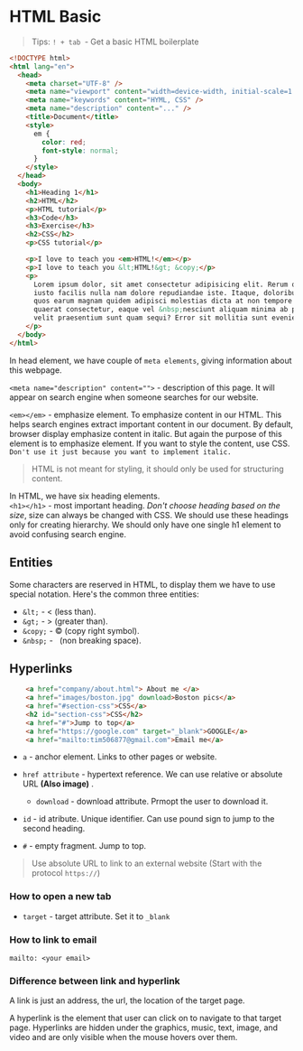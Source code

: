 # HTML Basic

> Tips: `! + tab `- Get a basic HTML boilerplate
```html
<!DOCTYPE html>
<html lang="en">
  <head>
    <meta charset="UTF-8" />
    <meta name="viewport" content="width=device-width, initial-scale=1.0" />
    <meta name="keywords" content="HYML, CSS" />
    <meta name="description" content="..." />
    <title>Document</title>
    <style>
      em {
        color: red;
        font-style: normal;
      }
    </style>
  </head>
  <body>
    <h1>Heading 1</h1>
    <h2>HTML</h2>
    <p>HTML tutorial</p>
    <h3>Code</h3>
    <h3>Exercise</h3>
    <h2>CSS</h2>
    <p>CSS tutorial</p>

    <p>I love to teach you <em>HTML!</em></p>
    <p>I love to teach you &lt;HTML!&gt; &copy;</p>
    <p>
      Lorem ipsum dolor, sit amet consectetur adipisicing elit. Rerum quibusdam
      iusto facilis nulla nam dolore repudiandae iste. Itaque, doloribus natus
      quos earum magnam quidem adipisci molestias dicta at non tempore odit
      quaerat consectetur, eaque vel &nbsp;nesciunt aliquam minima ab placeat
      velit praesentium sunt quam sequi? Error sit mollitia sunt eveniet?
    </p>
  </body>
</html>
```
In head element, we have couple of `meta elements`, giving information about this webpage.  

`<meta name="description" content="">` - description of this page. It will appear on search engine when someone searches for our website.

`<em></em>` - emphasize element. To emphasize content in our HTML. This helps search engines extract important content in our document. By default, browser display emphasize content in italic. But again the purpose of this element is to emphasize element. If you want to style the content, use CSS. `Don't use it just because you want to implement italic.` 
> HTML is not meant for styling, it should only be used for structuring content.

In HTML, we have six heading elements.  
`<h1></h1>` - most important heading. *Don't choose heading based on the size*, size can always be changed with CSS. We should use these headings only for creating hierarchy. We should only have one single h1 element to avoid confusing search engine.

## Entities
Some characters are reserved in HTML, to display them we have to use special notation. Here's the common three entities:  
- `&lt;` - &lt; (less than).
- `&gt;` - &gt; (greater than).
- `&copy;` - &copy; (copy right symbol).
- `&nbsp;` - &nbsp; (non breaking space).

## Hyperlinks

```html
    <a href="company/about.html"> About me </a>
    <a href="images/boston.jpg" download>Boston pics</a>
    <a href="#section-css">CSS</a>
    <h2 id="section-css">CSS</h2>
    <a href="#">Jump to top</a>
    <a href="https://google.com" target="_blank">GOOGLE</a>
    <a href="mailto:tim506877@gmail.com">Email me</a>
```
- `a` - anchor element. Links to other pages or website.  

- `href attribute` - hypertext reference. We can use relative or absolute URL **(Also image)** . 
    - `download` - download attribute. Prmopt the user to download it.

- `id` - id atribute. Unique identifier. Can use pound sign to jump to the second heading. 

- `#` - empty fragment. Jump to top.

> Use absolute URL to link to an external website (Start with the protocol `https://`)

### How to open a new tab

- `target` - target attribute. Set it to `_blank`

### How to link to email

`mailto: <your email>`

### Difference between link and hyperlink

A link is just an address, the url, the location of the target page.

A hyperlink is the element that user can click on to navigate to that target page. Hyperlinks are hidden under the graphics, music, text, image, and video and are only visible when the mouse hovers over them.